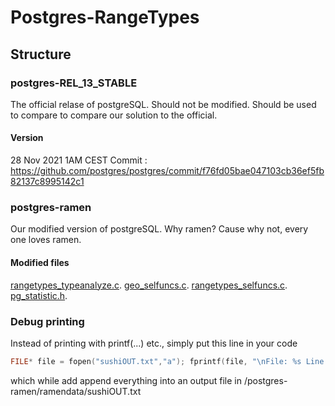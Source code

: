 # Postgres-RangeTypes

## Structure
### postgres-REL_13_STABLE
The official relase of postgreSQL. Should not be modified. Should be used to compare to compare our solution to the official.

#### Version
28 Nov 2021 1AM CEST
Commit : https://github.com/postgres/postgres/commit/f76fd05bae047103cb36ef5fb82137c8995142c1


### postgres-ramen
Our modified version of postgreSQL. Why ramen? Cause why not, every one loves ramen.

#### Modified files
[rangetypes_typeanalyze.c](./postgres-ramen/src/backend/utils/adt/rangetypes_typanalyze.c).
[geo_selfuncs.c](./postgres-ramen/src/backend/utils/adt/geo_selfuncs.c).
[rangetypes_selfuncs.c](./postgres-ramen/src/backend/utils/adt/rangetypes_selfuncs.c).
[pg_statistic.h](./postgres-ramen/src/include/catalog/pg_statistic.h).


### Debug printing
Instead of printing with printf(...) etc., simply put this line in your code
```C
FILE* file = fopen("sushiOUT.txt","a"); fprintf(file, "\nFile: %s Line: %d Fct: %s Info: %s",__FILE__, __LINE__, __func__, ""); fclose(file);
```
which while add append everything into an output file in /postgres-ramen/ramendata/sushiOUT.txt
